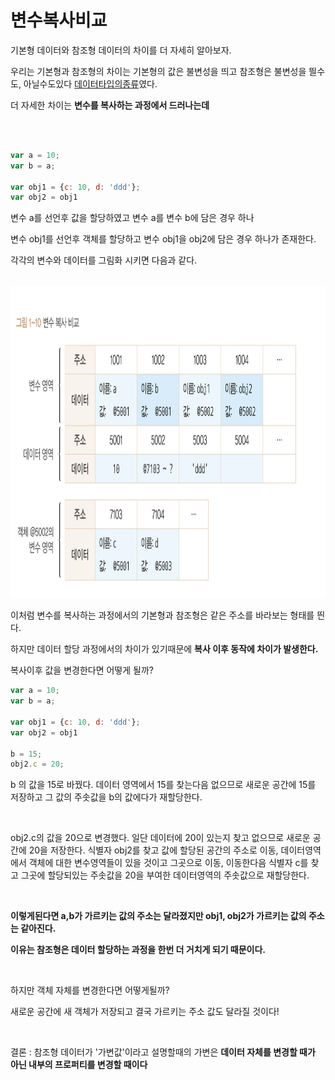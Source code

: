 # 변수복사비교

기본형 데이터와 참조형 데이터의 차이를 더 자세히 알아보자.

우리는 기본형과 참조형의 차이는 기본형의 값은 불변성을 띄고 참조형은 불변성을 띌수도, 아닐수도있다 [데이터타입의종류]([유한나라]데이터타입의종류.md)였다.

더 자세한 차이는 **변수를 복사하는 과정에서 드러나는데**


<br>
<br>

```js
var a = 10;
var b = a;

var obj1 = {c: 10, d: 'ddd'};
var obj2 = obj1
```

변수 a를 선언후 값을 할당하였고 변수 a를 변수 b에 담은 경우 하나

변수 obj1를 선언후 객체를 할당하고 변수 obj1을 obj2에 담은 경우 하나가 존재한다.

각각의 변수와 데이터를 그림화 시키면 다음과 같다.

<br>

<img src="./img/변수복사비교.png" style="width:800px; height:500px">

<br>

이처럼 변수를 복사하는 과정에서의 기본형과 참조형은 같은 주소를 바라보는 형태를 띈다.

하지만 데이터 할당 과정에서의 차이가 있기때문에 **복사 이후 동작에 차이가 발생한다.**

복사이후 값을 변경한다면 어떻게 될까?

```js
var a = 10;
var b = a;

var obj1 = {c: 10, d: 'ddd'};
var obj2 = obj1

b = 15;
obj2.c = 20; 
```

b 의 값을 15로 바꿨다. 데이터 영역에서 15를 찾는다음 없으므로 새로운 공간에 15를 저장하고 그 값의 주솟값을 b의 값에다가 재할당한다.

<br>

obj2.c의 값을 20으로 변경했다. 일단 데이터에 20이 있는지 찾고 없으므로 새로운 공간에 20을 저장한다. 식별자 obj2를 찾고 값에 할당된 공간의 주소로 이동, 데이터영역에서 객체에 대한 변수영역들이 있을 것이고 그곳으로 이동, 이동한다음 식별자 c를 찾고 그곳에 할당되있는 주솟값을 20을 부여한 데이터영역의 주솟값으로 재할당한다.

<br>

**이렇게된다면 a,b가 가르키는 값의 주소는 달라졌지만 obj1, obj2가 가르키는 값의 주소는 같아진다.**

**이유는 참조형은 데이터 할당하는 과정을 한번 더 거치게 되기 때문이다.**

<br>

하지만 객체 자체를 변경한다면 어떻게될까?

새로운 공간에 새 객체가 저장되고 결국 가르키는 주소 값도 달라질 것이다!


<br>

결론 : 참조형 데이터가 '가변값'이라고 설명할때의 가변은 **데이터 자체를 변경할 때가 아닌 내부의 프로퍼티를 변경할 때이다**